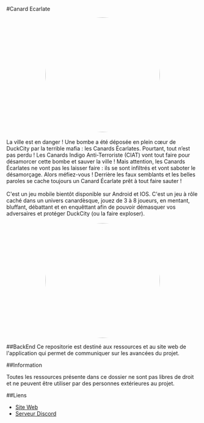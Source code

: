 #Canard Ecarlate
<center><img src="https://canardecarlate.fr/images/Canard-col-vert.png" style="border-radius: 50%; width: 300px"></center>
<br>
La ville est en danger ! 
Une bombe a été déposée en plein cœur de DuckCity par la terrible mafia : les Canards Écarlates. 
Pourtant, tout n’est pas perdu ! Les Canards Indigo Anti-Terroriste (CIAT) vont tout faire pour désamorcer cette bombe et sauver la ville !
Mais attention, les Canards Écarlates ne vont pas les laisser faire : ils se sont infiltrés et vont saboter le désamorçage.
Alors méfiez-vous ! Derrière les faux semblants et les belles paroles se cache toujours un Canard Écarlate prêt à tout faire sauter !
<br><br>
C'est un jeu mobile bientôt disponible sur Android et IOS. C'est un jeu à rôle caché dans un univers canardèsque, jouez de 3 à 8 joueurs, en mentant, bluffant, débattant et en enquêttant afin de pouvoir démasquer vos adversaires et protéger DuckCity (ou la faire exploser).
<br><br>
<center><img src="https://canardecarlate.fr/images/Canard-blanc.png" style="border-radius: 50%; width: 300px;"></center>

##BackEnd
Ce repositorie est destiné aux ressources et au site web de l'application qui permet de communiquer sur les avancées du projet.

##Information

Toutes les ressources présente dans ce dossier ne sont pas libres de droit et ne peuvent être utiliser par des personnes extérieures au projet.


##Liens
- [Site Web](https://canardecarlate.fr/)
- [Serveur Discord](https://discord.gg/zxDmZPH6Nv)

